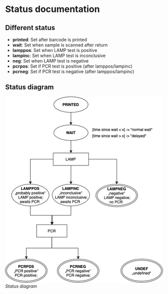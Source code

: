 # Status documentation

## Different status
- **printed**: Set after barcode is printed
- **wait**: Set when sample is scanned after return
- **lamppos**: Set when LAMP test is positive
- **lampinc**: Set when LAMP test is inconclusive
- **neg**: Set when LAMP test is negative
- **pcrpos**: Set if PCR test is positive (after lamppos/lampinc)
- **pcrneg**: Set if PCR test is negative (after lamppos/lampinc)

## Status diagram

![](/doc/status/StatusDiagram.png)
*Status diagram*
